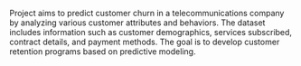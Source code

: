 Project aims to predict customer churn in a telecommunications company by analyzing various customer attributes and behaviors. The dataset includes information such as customer demographics, services subscribed, contract details, and payment methods. The goal is to develop customer retention programs based on predictive modeling.
